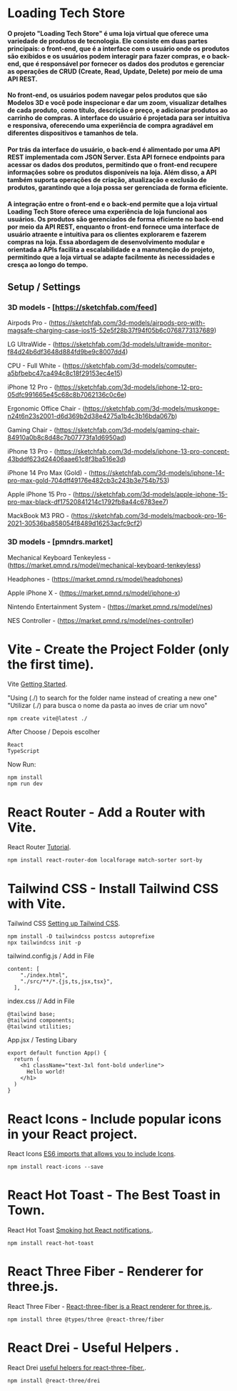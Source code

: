 # Loading Tech Store 

#### O projeto "Loading Tech Store" é uma loja virtual que oferece uma variedade de produtos de tecnologia. Ele consiste em duas partes principais: o front-end, que é a interface com o usuário onde os produtos são exibidos e os usuários podem interagir para fazer compras, e o back-end, que é responsável por fornecer os dados dos produtos e gerenciar as operações de CRUD (Create, Read, Update, Delete) por meio de uma API REST.

#### No front-end, os usuários podem navegar pelos produtos que são Modelos 3D e você pode inspecionar e dar um zoom, visualizar detalhes de cada produto, como título, descrição e preço, e adicionar produtos ao carrinho de compras. A interface do usuário é projetada para ser intuitiva e responsiva, oferecendo uma experiência de compra agradável em diferentes dispositivos e tamanhos de tela.

#### Por trás da interface do usuário, o back-end é alimentado por uma API REST implementada com JSON Server. Esta API fornece endpoints para acessar os dados dos produtos, permitindo que o front-end recupere informações sobre os produtos disponíveis na loja. Além disso, a API também suporta operações de criação, atualização e exclusão de produtos, garantindo que a loja possa ser gerenciada de forma eficiente.

#### A integração entre o front-end e o back-end permite que a loja virtual Loading Tech Store oferece uma experiência de loja funcional aos usuários. Os produtos são gerenciados de forma eficiente no back-end por meio da API REST, enquanto o front-end fornece uma interface de usuário atraente e intuitiva para os clientes explorarem e fazerem compras na loja. Essa abordagem de desenvolvimento modular e orientada a APIs facilita a escalabilidade e a manutenção do projeto, permitindo que a loja virtual se adapte facilmente às necessidades e cresça ao longo do tempo.


## Setup / Settings


### 3D models - [https://sketchfab.com/feed]

Airpods Pro - (https://sketchfab.com/3d-models/airpods-pro-with-magsafe-charging-case-ios15-52e5f28b37f94f05b6c0768773137689)

LG UltraWide - (https://sketchfab.com/3d-models/ultrawide-monitor-f84d24b6df3648d884fd9be9c8007dd4)

CPU - Full White - (https://sketchfab.com/3d-models/computer-a5bfbebc47ca494c8c18f29153ec4e15)

iPhone 12 Pro - (https://sketchfab.com/3d-models/iphone-12-pro-05dfc991665e45c68c8b7062136c0c6e)

Ergonomic Office Chair - (https://sketchfab.com/3d-models/muskonge-n24t6n23s2001-d6d369b2d38e4275a1b4c3b16bda067b)

Gaming Chair - (https://sketchfab.com/3d-models/gaming-chair-84910a0b8c8d48c7b07773fa1d6950ad)

iPhone 13 Pro - (https://sketchfab.com/3d-models/iphone-13-pro-concept-43bddf623d24406aae61c8f3ba516e3d)

iPhone 14 Pro Max (Gold) - (https://sketchfab.com/3d-models/iphone-14-pro-max-gold-704dff49176e482cb3c243b3e754b753)

Apple iPhone 15 Pro - (https://sketchfab.com/3d-models/apple-iphone-15-pro-max-black-df17520841214c1792fb8a44c6783ee7)

MackBook M3 PRO - (https://sketchfab.com/3d-models/macbook-pro-16-2021-30536ba858054f8489d16253acfc9cf2)

### 3D models - [pmndrs.market] 

Mechanical Keyboard Tenkeyless - (https://market.pmnd.rs/model/mechanical-keyboard-tenkeyless)

Headphones - (https://market.pmnd.rs/model/headphones)

Apple iPhone X - (https://market.pmnd.rs/model/iphone-x)

Nintendo Entertainment System - (https://market.pmnd.rs/model/nes)

NES Controller - (https://market.pmnd.rs/model/nes-controller)


# Vite - Create the Project Folder (only the first time).

Vite [Getting Started](https://vitejs.dev/guide/).

"Using (./) to search for the folder name instead of creating a new one"
"Utilizar (./) para busca o nome da pasta ao inves de criar um novo"

```
npm create vite@latest ./
```

After Choose / Depois escolher

```
React
TypeScript
```

Now Run: 

```
npm install
npm run dev
```


# React Router - Add a Router with Vite.

React Router [Tutorial](https://reactrouter.com/en/main/start/tutorial).

```
npm install react-router-dom localforage match-sorter sort-by
```


# Tailwind CSS - Install Tailwind CSS with Vite.

Tailwind CSS [Setting up Tailwind CSS](https://tailwindcss.com/docs/guides/vite).

```
npm install -D tailwindcss postcss autoprefixe
npx tailwindcss init -p
```

tailwind.config.js / Add in File

```
content: [
    "./index.html",
    "./src/**/*.{js,ts,jsx,tsx}",
  ],
```

index.css // Add in File

```
@tailwind base;
@tailwind components;
@tailwind utilities;
```

App.jsx / Testing Libary

```
export default function App() {
  return (
    <h1 className="text-3xl font-bold underline">
      Hello world!
    </h1>
  )
}
```


# React Icons - Include popular icons in your React project.

React Icons [ES6 imports that allows you to include Icons](https://react-icons.github.io/react-icons/).

```
npm install react-icons --save
```


# React Hot Toast - The Best Toast in Town.

React Hot Toast [Smoking hot React notifications.](https://react-hot-toast.com/).

```
npm install react-hot-toast
```


# React Three Fiber - Renderer for three.js.

React Three Fiber - [React-three-fiber is a React renderer for three.js.](https://docs.pmnd.rs/react-three-fiber/getting-started/introduction).

```
npm install three @types/three @react-three/fiber
```


# React Drei - Useful Helpers .

React Drei [useful helpers for react-three-fiber.](https://github.com/pmndrs/drei#readme).

```
npm install @react-three/drei
```

















